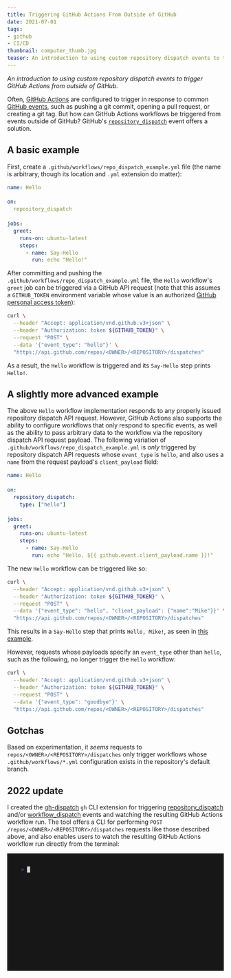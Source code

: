 ```yaml
---
title: Triggering GitHub Actions From Outside of GitHub
date: 2021-07-01
tags:
- github
- CI/CD
thumbnail: computer_thumb.jpg
teaser: An introduction to using custom repository dispatch events to trigger GitHub Actions.
---
```


_An introduction to using custom repository dispatch events to trigger GitHub Actions from outside of GitHub._

Often, [GitHub Actions](https://docs.github.com/en/actions) are configured to trigger in response to common [GitHub events](https://docs.github.com/en/actions/reference/events-that-trigger-workflows), such as pushing a git commit, opening a pull request, or creating a git tag. But how can GitHub Actions workflows be triggered from events outside of GitHub? GitHub's [`repository_dispatch`](https://docs.github.com/en/actions/reference/events-that-trigger-workflows#repository_dispatch) event offers a solution.

## A basic example

First, create a `.github/workflows/repo_dispatch_example.yml` file (the name is arbitrary, though its location and `.yml` extension do matter):

```yml
name: Hello

on:
  repository_dispatch

jobs:
  greet:
    runs-on: ubuntu-latest
    steps:
      - name: Say-Hello
        run: echo "Hello!"
```

After committing and pushing the `.github/workflows/repo_dispatch_example.yml` file, the `Hello` workflow's `greet` job can be triggered via a GitHub API request (note that this assumes a `GITHUB_TOKEN` environment variable whose value is an authorized [GitHub personal access token](https://docs.github.com/en/github/authenticating-to-github/keeping-your-account-and-data-secure/creating-a-personal-access-token)):

```sh
curl \
  --header "Accept: application/vnd.github.v3+json" \
  --header "Authorization: token ${GITHUB_TOKEN}" \
  --request "POST" \
  --data '{"event_type": "hello"}' \
  "https://api.github.com/repos/<OWNER>/<REPOSITORY>/dispatches"
```

As a result, the `Hello` workflow is triggered and its `Say-Hello` step prints `Hello!`.

## A slightly more advanced example

The above `Hello` workflow implementation responds to any properly issued repository dispatch API request. However, GitHub Actions also supports the ability to configure workflows that only respond to specific events, as well as the ability to pass arbitrary data to the workflow via the repository dispatch API request payload. The following variation of `.github/workflows/repo_dispatch_example.yml` is _only_ triggered by repository dispatch API requests whose `event_type` is `hello`, and also uses a `name` from the request payload's `client_payload` field:

```yml
name: Hello

on:
  repository_dispatch:
    type: ["hello"]

jobs:
  greet:
    runs-on: ubuntu-latest
    steps:
      - name: Say-Hello
        run: echo "Hello, ${{ github.event.client_payload.name }}!"
```

The new `Hello` workflow can be triggered like so:

```sh
curl \
  --header "Accept: application/vnd.github.v3+json" \
  --header "Authorization: token ${GITHUB_TOKEN}" \
  --request "POST" \
  --data '{"event_type": "hello", "client_payload": {"name":"Mike"}}' \
  "https://api.github.com/repos/<OWNER>/<REPOSITORY>/dispatches"
```

This results in a `Say-Hello` step that prints `Hello, Mike!`, as seen in [this example](https://github.com/mdb/mikeball.info/runs/2968213309?check_suite_focus=true).

However, requests whose payloads specify an `event_type` other than `hello`, such as the following, no longer trigger the `Hello` workflow:

```sh
curl \
  --header "Accept: application/vnd.github.v3+json" \
  --header "Authorization: token ${GITHUB_TOKEN}" \
  --request "POST" \
  --data '{"event_type": "goodbye"}' \
  "https://api.github.com/repos/<OWNER>/<REPOSITORY>/dispatches"
```

## Gotchas

Based on experimentation, it _seems_ requests to `repos/<OWNER>/<REPOSITORY>/dispatches` only trigger workflows whose `.github/workflows/*.yml` configuration exists in the repository's default branch.

## 2022 update

I created the [gh-dispatch](https://github.com/mdb/gh-dispatch/) `gh` CLI extension for triggering [repository_dispatch](https://docs.github.com/en/rest/repos/repos#create-a-repository-dispatch-event) and/or
[workflow_dispatch](https://docs.github.com/en/actions/using-workflows/events-that-trigger-workflows#workflow_dispatch) events and watching the resulting GitHub Actions
workflow run. The tool offers a CLI for performing `POST /repos/<OWNER>/<REPOSITORY>/dispatches` requests like those described above, and also enables users to watch the resulting GitHub Actions workflow run directly from the terminal:

![demo](/images/blog/gh_dispatch_demo.gif)

